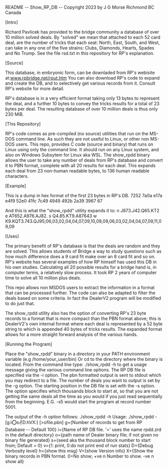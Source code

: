 README -- Show_RP_DB  --
Copyright 2023 by J G Morse Richmond BC Canada

[Intro]

Richard Pavlicek has provided to the bridge community a
database of over 10 million solved deals.
By "solved" we mean that attached to each 52 card
deal, are the number of tricks that each seat:
North, East, South, and West, can take in any one of
the five strains: Clubs, Diamonds, Hearts, Spades and 
No Trump.
See the file rsd.txt in this repository for RP's
explanation.

[Source]

This database, in embryonic form, can be downladed 
from RP's webisite at:www.rpbridge.net/rput.htm
You can also download RP's code to expand and create
the DB, and to selectively get various records from it.
Consult RP's website for more detail.

RP's database is in a very efficient format taking only
13 bytes to represent the deal, and a further 10 bytes
to convey the tricks results for a total of 23 bytes 
per deal.
The resulting database of over 10 million deals is thus
only 230 MiB. 

[This Repository]

RP's code comes as pre-compiled (no source) utilities
that run on the MS-DOS command line. 
As such they are not useful to Linux, or other non
MS-DOS users.
This repo, provides C code (source and binary) that
runs on Linux using only the command line.
It should run on any Linux system, and also
on Windows Subsytem for Linux aka WSL.
The show_rpdd binary allows the user to take any number of
deals from RP's database and convert it to PBN format,
complete with all 20 results for each deal.
This expands each deal from 23 non-human readable bytes,
to 136 human readable characters. 

[Example]

This is a dump in hex format of the first 23 bytes in RP's DB.
7252 7a0a e17a e4f9 52e0 41fc 7c49 4949 492b 2a39 3967 67 

And this is what the "show_rpdd" utility expands it to:
n J873.J42.Q65.KT2 e AT652.A976.AJ82. s Q4.85.KT9.A87643 w K9.KQT3.743.QJ95;06,03,02,04,04,07,09,10,09,09,06,03,02,04,04,07,09,11,09,09

[Uses]

The primary benefit of RP's database is that the deals are random and they are solved. 
This allows students of Bridge a way to study questions such as how much difference does a 9 card fit 
make over an 8 card fit and so on. RP's website has several examples of how RP himself has used 
this DB in his own studies.
Calculating all 20 possible results for a bridge hand is, in computer terms, a relatively
slow process. It took RP 2 years of computer time to solve all 10 million plus deals.

This repo allows non MSDOS users to extract the information in a format that can be processed
further. The code can also be adapted to filter the deals based on some criteria.
In fact the DealerV2 program will be modified to do just that.

The show_rpdd utility also has the option of converting RP's 23 byte records to a format that is more compact
than the PBN format above; this is DealerV2's own internal format where each deal is represented by
a 52 byte string to which is appended 40 bytes of tricks results.
The expanded format allows for a more straight forward analysis of the various hands. 

[Running the Program]

Place the "show_rpdd" binary in a directory in your PATH environment variable (e.g /home/your_user/bin)
Or cd to the directory where the binary is located.
From the command line type: ./show_rpdd -h to get a usage message giving the various command line options.
The RP DB file is specified via the -i option. 
The pbn formatted output is sent to stdout which you may redirect to a file.
The number of deals you want to output is set by the -g option.
The starting position in the DB file is set with the -s option. The option specifies
which thousands block to start at, so that you are not getting the same deals all the time
as you would if you just read sequentially from the beginning.
E.G. -s5 would start the program at record number 5001.

The output of the -h option follows:
./show_rpdd -h
Usage: ./show_rpdd -[g:i:o:s:v:D:hVX:] [>ofile.pbn] 
g={Number of records to get from RP Database -- Default 100} 
i={Name of RP DB file. '=' uses the name rpdd.zrd in the default directory}
o={path name of Dealer binary file; if not given no binary file generated}
s={seed aka the thousand block number to start from; Default = 0}
v={1: print, 0:do not print end of run stats} 
D={Debug Verbosity level} 
h={show this msg}
V={show Version info} 
X={Show the binary records in PBN format. 0=No show; +ve n Number to show. -ve n show all} 
